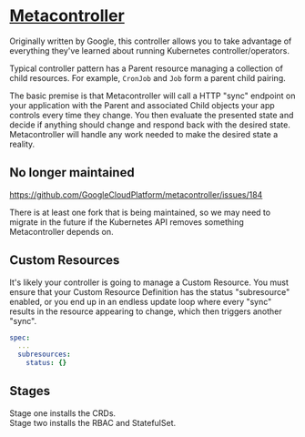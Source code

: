 # [Metacontroller](https://github.com/GoogleCloudPlatform/metacontroller)

Originally written by Google, this controller allows you to take advantage of everything they've learned about running Kubernetes controller/operators.

Typical controller pattern has a Parent resource managing a collection of child resources.  For example, `CronJob` and `Job` form a parent child pairing.

The basic premise is that Metacontroller will call a HTTP "sync" endpoint on your application with the Parent and associated Child objects your app controls every time they change.  You then evaluate the presented state and decide if anything should change and respond back with the desired state.  Metacontroller will handle any work needed to make the desired state a reality.

## No longer maintained
https://github.com/GoogleCloudPlatform/metacontroller/issues/184

There is at least one fork that is being maintained, so we may need to migrate in the future if the Kubernetes API removes something Metacontroller depends on.

## Custom Resources
It's likely your controller is going to manage a Custom Resource.  You must ensure that your Custom Resource Definition has the status "subresource" enabled, or you end up in an endless update loop where every "sync" results in the resource appearing to change, which then triggers another "sync".

```yaml
spec:
  ...
  subresources:
    status: {}
```

## Stages
Stage one installs the CRDs.  
Stage two installs the RBAC and StatefulSet.